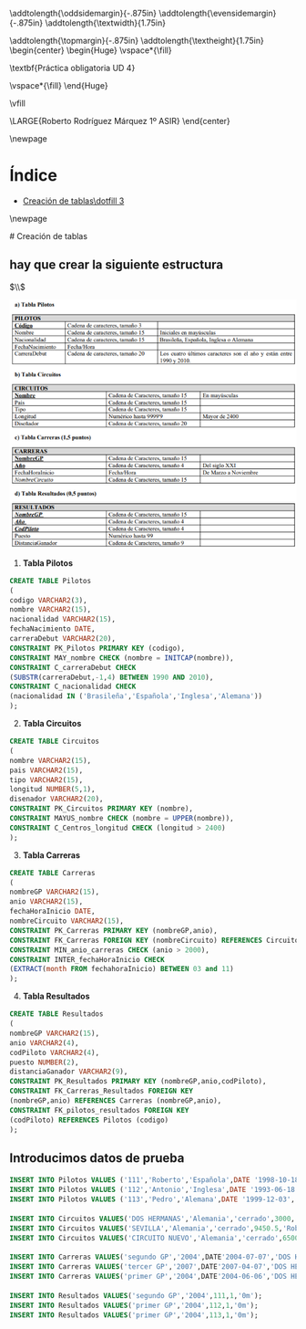 
\addtolength{\oddsidemargin}{-.875in}
\addtolength{\evensidemargin}{-.875in}
\addtolength{\textwidth}{1.75in}

\addtolength{\topmargin}{-.875in}
\addtolength{\textheight}{1.75in}
\begin{center}
\begin{Huge}
\vspace*{\fill}

\textbf{Práctica obligatoria UD 4}

\vspace*{\fill}
\end{Huge}

\vfill

\LARGE{Roberto Rodríguez Márquez 1º ASIR}
\end{center}


\newpage

# Índice
- [Creación de tablas\dotfill 3](#id-section1)

\newpage
<div id='id-section1'/>
# Creación de tablas

## hay que crear la siguiente estructura
$\\$

![](tablas_enunciado.png)


1. **Tabla Pilotos**

```sql
CREATE TABLE Pilotos
(
codigo VARCHAR2(3),
nombre VARCHAR2(15),
nacionalidad VARCHAR2(15),
fechaNacimiento DATE,
carreraDebut VARCHAR2(20),
CONSTRAINT PK_Pilotos PRIMARY KEY (codigo),
CONSTRAINT MAY_nombre CHECK (nombre = INITCAP(nombre)),
CONSTRAINT C_carreraDebut CHECK
(SUBSTR(carreraDebut,-1,4) BETWEEN 1990 AND 2010),
CONSTRAINT C_nacionalidad CHECK
(nacionalidad IN ('Brasileña','Española','Inglesa','Alemana'))
);
```
2. **Tabla Circuitos**

```sql
CREATE TABLE Circuitos
(
nombre VARCHAR2(15),
pais VARCHAR2(15),
tipo VARCHAR2(15),
longitud NUMBER(5,1),
disenador VARCHAR2(20),
CONSTRAINT PK_Circuitos PRIMARY KEY (nombre),
CONSTRAINT MAYUS_nombre CHECK (nombre = UPPER(nombre)),
CONSTRAINT C_Centros_longitud CHECK (longitud > 2400)
);
```
3. **Tabla Carreras**

```sql
CREATE TABLE Carreras
(
nombreGP VARCHAR2(15),
anio VARCHAR2(15),
fechaHoraInicio DATE,
nombreCircuito VARCHAR2(15),
CONSTRAINT PK_Carreras PRIMARY KEY (nombreGP,anio),
CONSTRAINT FK_Carreras FOREIGN KEY (nombreCircuito) REFERENCES Circuitos (nombre),
CONSTRAINT MIN_anio_carreras CHECK (anio > 2000),
CONSTRAINT INTER_fechaHoraInicio CHECK
(EXTRACT(month FROM fechahoraInicio) BETWEEN 03 and 11)
);
```
4. **Tabla Resultados**

```sql
CREATE TABLE Resultados
(
nombreGP VARCHAR2(15),
anio VARCHAR2(4),
codPiloto VARCHAR2(4),
puesto NUMBER(2),
distanciaGanador VARCHAR2(9),
CONSTRAINT PK_Resultados PRIMARY KEY (nombreGP,anio,codPiloto),
CONSTRAINT FK_Carreras_Resultados FOREIGN KEY
(nombreGP,anio) REFERENCES Carreras (nombreGP,anio),
CONSTRAINT FK_pilotos_resultados FOREIGN KEY
(codPiloto) REFERENCES Pilotos (codigo)
);
```
## Introducimos datos de prueba

```sql
INSERT INTO Pilotos VALUES ('111','Roberto','Española',DATE '1998-10-18','carrera 1 2005');
INSERT INTO Pilotos VALUES ('112','Antonio','Inglesa',DATE '1993-06-18','carrera 2 2006');
INSERT INTO Pilotos VALUES ('113','Pedro','Alemana',DATE '1999-12-03','carrera 3 2006');

INSERT INTO Circuitos VALUES('DOS HERMANAS','Alemania','cerrado',3000,'Roberto');
INSERT INTO Circuitos VALUES('SEVILLA','Alemania','cerrado',9450.5,'Roberto');
INSERT INTO Circuitos VALUES('CIRCUITO NUEVO','Alemania','cerrado',6500,'Roberto');

INSERT INTO Carreras VALUES('segundo GP','2004',DATE'2004-07-07','DOS HERMANAS');
INSERT INTO Carreras VALUES('tercer GP','2007',DATE'2007-04-07','DOS HERMANAS');
INSERT INTO Carreras VALUES('primer GP','2004',DATE'2004-06-06','DOS HERMANAS');

INSERT INTO Resultados VALUES('segundo GP','2004',111,1,'0m');
INSERT INTO Resultados VALUES('primer GP','2004',112,1,'0m');
INSERT INTO Resultados VALUES('primer GP','2004',113,1,'0m');
```



